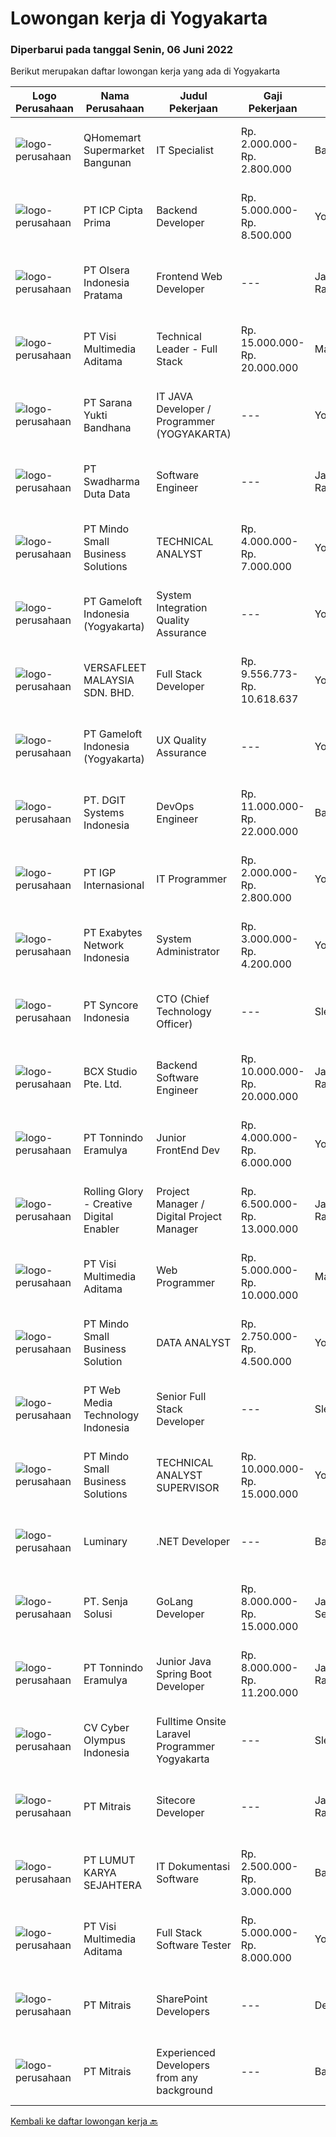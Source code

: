 
  # Lowongan kerja di Yogyakarta

  ### Diperbarui pada tanggal Senin, 06 Juni 2022

  Berikut merupakan daftar lowongan kerja yang ada di Yogyakarta

  |Logo Perusahaan | Nama Perusahaan | Judul Pekerjaan | Gaji Pekerjaan | Lokasi | Deskripsi | Tanggal diunggah | Pranala |
  | -------------- | --------------- | --------------- | --------- | --------- | -------------- | ------- | ----------- |
  |![logo-perusahaan](https://image-service-cdn.seek.com.au/11ed751e2da57e131790bc43ae43dbbc4b5d6cef/ee4dce1061f3f616224767ad58cb2fc751b8d2dc)|QHomemart Supermarket Bangunan|IT Specialist|Rp. 2.000.000-Rp. 2.800.000|Bantul|•	Degree in computer science, computer programming or a related field is preferable.•	Professional certification related to IT•	Java, C++, SQL, C#,...|Minggu, 05 Juni 2022|https://www.jobstreet.co.id/id/job/it-specialist-3898161?token=0~86f882b1-6c54-4f8f-a528-0650ea042fb9&sectionRank=1&jobId=jobstreet-id-job-3898161|
|![logo-perusahaan](https://image-service-cdn.seek.com.au/93e6dad843d24e4594bfcaa869dd5928ad23e0e4/ee4dce1061f3f616224767ad58cb2fc751b8d2dc)|PT ICP Cipta Prima|Backend Developer|Rp. 5.000.000-Rp. 8.500.000|Yogyakarta|Persyaratan : Berpengalaman dalam mengembangkan API (protokol REST &amp; SOAP) Berpengalaman dalam Database Relasional (MySQL, SQL Server, PostgreSQL)...|Minggu, 05 Juni 2022|https://www.jobstreet.co.id/id/job/backend-developer-3898242?token=0~86f882b1-6c54-4f8f-a528-0650ea042fb9&sectionRank=2&jobId=jobstreet-id-job-3898242|
|![logo-perusahaan](https://image-service-cdn.seek.com.au/90e9bb2e5bcac40b68d491aafb34203d371349a1/ee4dce1061f3f616224767ad58cb2fc751b8d2dc)|PT Olsera Indonesia Pratama|Frontend Web Developer|---|Jakarta Raya|Responsibilities: Development in an AGILE environment Create good product with accessibility and security compliance Create good product with...|Sabtu, 04 Juni 2022|https://www.jobstreet.co.id/id/job/frontend-web-developer-3890847?token=0~86f882b1-6c54-4f8f-a528-0650ea042fb9&sectionRank=3&jobId=jobstreet-id-job-3890847|
|![logo-perusahaan](https://image-service-cdn.seek.com.au/b8528c389ba1b59ec14f571684d5a518b5b2a7b1/ee4dce1061f3f616224767ad58cb2fc751b8d2dc)|PT Visi Multimedia Aditama|Technical Leader - Full Stack|Rp. 15.000.000-Rp. 20.000.000|Malang|Responsibilities: Working closely with Product Leaders &amp; VP of Production. Gather user needs/information from Sales and Executives. Manage project...|Minggu, 05 Juni 2022|https://www.jobstreet.co.id/id/job/technical-leader-full-stack-3899009?token=0~86f882b1-6c54-4f8f-a528-0650ea042fb9&sectionRank=4&jobId=jobstreet-id-job-3899009|
|![logo-perusahaan](https://image-service-cdn.seek.com.au/868f63a64728404e8b7a87891ab0870227c37649/ee4dce1061f3f616224767ad58cb2fc751b8d2dc)|PT Sarana Yukti Bandhana|IT JAVA Developer / Programmer (YOGYAKARTA)|---|Yogyakarta|Requirements : Have Passion in programming Possess a strong logical &amp; analytical skill in developing software Have knowledge with Postgre, Oracle,...|Minggu, 05 Juni 2022|https://www.jobstreet.co.id/id/job/it-java-developer-programmer-yogyakarta-3891290?token=0~86f882b1-6c54-4f8f-a528-0650ea042fb9&sectionRank=5&jobId=jobstreet-id-job-3891290|
|![logo-perusahaan](https://image-service-cdn.seek.com.au/e55e3708620a7ff5e7da329d1725ee01ed113417/ee4dce1061f3f616224767ad58cb2fc751b8d2dc)|PT Swadharma Duta Data|Software Engineer|---|Jakarta Raya|Software Development (.net) Memahami konsep pengembangan aplikasi Memahami konsep Microservices Architecture Familiar dengan Konsep Dasar dari Linux...|Jumat, 03 Juni 2022|https://www.jobstreet.co.id/id/job/software-engineer-3889138?token=0~86f882b1-6c54-4f8f-a528-0650ea042fb9&sectionRank=6&jobId=jobstreet-id-job-3889138|
|![logo-perusahaan](https://image-service-cdn.seek.com.au/a8b7414271193c78b34706ef4a735adc855d252d/ee4dce1061f3f616224767ad58cb2fc751b8d2dc)|PT Mindo Small Business Solutions|TECHNICAL ANALYST|Rp. 4.000.000-Rp. 7.000.000|Yogyakarta|Minimum Qualifications and Experience : Bachelor's degree in related fields. Have at least 2 years of working experience in the related field...|Sabtu, 04 Juni 2022|https://www.jobstreet.co.id/id/job/technical-analyst-3890434?token=0~86f882b1-6c54-4f8f-a528-0650ea042fb9&sectionRank=7&jobId=jobstreet-id-job-3890434|
|![logo-perusahaan](https://image-service-cdn.seek.com.au/e71d517696b76186b066fae7807098ca294c66fd/ee4dce1061f3f616224767ad58cb2fc751b8d2dc)|PT Gameloft Indonesia (Yogyakarta)|System Integration Quality Assurance|---|Yogyakarta|Job Description : As a member of Gameloft for Brands Quality Assurance team, you will participate in the testing process to ensure the quality of our...|Minggu, 05 Juni 2022|https://www.jobstreet.co.id/id/job/system-integration-quality-assurance-3898790?token=0~86f882b1-6c54-4f8f-a528-0650ea042fb9&sectionRank=8&jobId=jobstreet-id-job-3898790|
|![logo-perusahaan](https://image-service-cdn.seek.com.au/00549c23353df13ea823b9c1e5ee414bcabdc502/ee4dce1061f3f616224767ad58cb2fc751b8d2dc)|VERSAFLEET MALAYSIA SDN. BHD.|Full Stack Developer|Rp. 9.556.773-Rp. 10.618.637|Yogyakarta|Code design &amp; implementation of features &amp; functions based on detailed specs, including database design and back-end coding Perform code...|Minggu, 05 Juni 2022|https://www.jobstreet.co.id/id/job/full-stack-developer-4966631/origin/my?token=0~86f882b1-6c54-4f8f-a528-0650ea042fb9&sectionRank=9&jobId=jobstreet-my-job-4966631|
|![logo-perusahaan](https://image-service-cdn.seek.com.au/e71d517696b76186b066fae7807098ca294c66fd/ee4dce1061f3f616224767ad58cb2fc751b8d2dc)|PT Gameloft Indonesia (Yogyakarta)|UX Quality Assurance|---|Yogyakarta|As a member of Gameloft’s major Quality Assurance team, you will participate in the testing process to ensure the quality of our top-rated mobile...|Minggu, 05 Juni 2022|https://www.jobstreet.co.id/id/job/ux-quality-assurance-3898780?token=0~86f882b1-6c54-4f8f-a528-0650ea042fb9&sectionRank=10&jobId=jobstreet-id-job-3898780|
|![logo-perusahaan](https://image-service-cdn.seek.com.au/86a88c2f6d7d45552583132278caf70ef23e7608/ee4dce1061f3f616224767ad58cb2fc751b8d2dc)|PT. DGIT Systems Indonesia|DevOps Engineer|Rp. 11.000.000-Rp. 22.000.000|Bali|We are looking for a DevOps Engineer to join an engineering-lead team of developers working on our telecommunications delivery platform Telflow (learn...|Jumat, 03 Juni 2022|https://www.jobstreet.co.id/id/job/devops-engineer-3889041?token=0~86f882b1-6c54-4f8f-a528-0650ea042fb9&sectionRank=11&jobId=jobstreet-id-job-3889041|
|![logo-perusahaan](https://image-service-cdn.seek.com.au/31e06d1dd7b1cade1c717fcf0a1df46c38a8bf0a/ee4dce1061f3f616224767ad58cb2fc751b8d2dc)|PT IGP Internasional|IT Programmer|Rp. 2.000.000-Rp. 2.800.000|Yogyakarta|Pendidikan minimal S1, Jurusan Teknik Informarmatika / Sistem Informatika Paham tentang bahasa pemrograman PHP, HTML, JavaScript, MySql, CSS Develop...|Kamis, 02 Juni 2022|https://www.jobstreet.co.id/id/job/it-programmer-3887312?token=0~86f882b1-6c54-4f8f-a528-0650ea042fb9&sectionRank=12&jobId=jobstreet-id-job-3887312|
|![logo-perusahaan](https://image-service-cdn.seek.com.au/d9717523e5372f63adb1fd5f2751b16e2884631a/ee4dce1061f3f616224767ad58cb2fc751b8d2dc)|PT Exabytes Network Indonesia|System Administrator|Rp. 3.000.000-Rp. 4.200.000|Yogyakarta|Installation and configuration of servers, VPS and software for internal and customers Monitoring server uptime from Nagios Monitoring Spam emails...|Rabu, 01 Juni 2022|https://www.jobstreet.co.id/id/job/system-administrator-3884989?token=0~86f882b1-6c54-4f8f-a528-0650ea042fb9&sectionRank=13&jobId=jobstreet-id-job-3884989|
|![logo-perusahaan](https://image-service-cdn.seek.com.au/f66e19308d244eca3cf6778cd9ef51c4c4c6d355/ee4dce1061f3f616224767ad58cb2fc751b8d2dc)|PT Syncore Indonesia|CTO (Chief Technology Officer)|---|Sleman|Kualifikasi : Pendidikan minimal S1 di bidang teknologi informasi, ilmu komputer, rekayasa perangkat lunak, atau bidang terkait. Memiliki pengalaman...|Kamis, 02 Juni 2022|https://www.jobstreet.co.id/id/job/cto-chief-technology-officer-3904586?token=0~86f882b1-6c54-4f8f-a528-0650ea042fb9&sectionRank=14&jobId=jobstreet-id-job-3904586|
|![logo-perusahaan](https://image-service-cdn.seek.com.au/9dc643f957063f7dfc2419927346f10a1f36b079/ee4dce1061f3f616224767ad58cb2fc751b8d2dc)|BCX Studio Pte. Ltd.|Backend Software Engineer|Rp. 10.000.000-Rp. 20.000.000|Jakarta Raya|BCX Studio is a Singapore-based company, our mission is to build an enterprise-grade online commerce platform to empower SME to compete in the...|Kamis, 02 Juni 2022|https://www.jobstreet.co.id/id/job/backend-software-engineer-9589842/origin/sg?token=0~86f882b1-6c54-4f8f-a528-0650ea042fb9&sectionRank=15&jobId=jobstreet-sg-job-9589842|
|![logo-perusahaan](https://image-service-cdn.seek.com.au/af0b48de153adededde11f1779122ba9cf67e263/ee4dce1061f3f616224767ad58cb2fc751b8d2dc)|PT Tonnindo Eramulya|Junior FrontEnd Dev|Rp. 4.000.000-Rp. 6.000.000|Yogyakarta|Minimum 1 year experience in HTML &amp; CSS &amp; Javascript  Minimum 1 year experience in REST API JSON Experience in React JS / Vue JS / Bootstrap...|Jumat, 03 Juni 2022|https://www.jobstreet.co.id/id/job/junior-frontend-dev-3895590?token=0~86f882b1-6c54-4f8f-a528-0650ea042fb9&sectionRank=16&jobId=jobstreet-id-job-3895590|
|![logo-perusahaan](https://image-service-cdn.seek.com.au/102dca1c75fb558e6532d8df396235b956dd0e8e/ee4dce1061f3f616224767ad58cb2fc751b8d2dc)|Rolling Glory - Creative Digital Enabler|Project Manager / Digital Project Manager|Rp. 6.500.000-Rp. 13.000.000|Jakarta Raya|Rolling Glory is looking for a Project Manager role, who:  has experience in managing digital project and team to make sure the result is delivered in...|Jumat, 03 Juni 2022|https://www.jobstreet.co.id/id/job/project-manager-digital-project-manager-3896199?token=0~86f882b1-6c54-4f8f-a528-0650ea042fb9&sectionRank=17&jobId=jobstreet-id-job-3896199|
|![logo-perusahaan](https://image-service-cdn.seek.com.au/77d5dc00becab49233feb1de82d916f236fba28a/ee4dce1061f3f616224767ad58cb2fc751b8d2dc)|PT Visi Multimedia Aditama|Web Programmer|Rp. 5.000.000-Rp. 10.000.000|Malang|Requirements: Candidate must possess at least a Diploma, Bachelor's Degree, Art/ Design/ Creative Multimedia, Computer Science/Information Technology,...|Kamis, 02 Juni 2022|https://www.jobstreet.co.id/id/job/web-programmer-3904525?token=0~86f882b1-6c54-4f8f-a528-0650ea042fb9&sectionRank=18&jobId=jobstreet-id-job-3904525|
|![logo-perusahaan](https://i.ibb.co/sqvTCh9/112815900-stock-vector-no-image-available-icon-flat-vector.webp)|PT Mindo Small Business Solution|DATA ANALYST|Rp. 2.750.000-Rp. 4.500.000|Yogyakarta|Job Descriptions: Research redirects, click rate, SERP, and other OTA visibility metrics​.​ Research, interpret &amp; analyze OTA market and trends....|Jumat, 03 Juni 2022|https://www.jobstreet.co.id/id/job/data-analyst-3905391?token=0~86f882b1-6c54-4f8f-a528-0650ea042fb9&sectionRank=19&jobId=jobstreet-id-job-3905391|
|![logo-perusahaan](https://image-service-cdn.seek.com.au/a88bcac36bed01ec4bfdde06cea5cbda945b0999/ee4dce1061f3f616224767ad58cb2fc751b8d2dc)|PT Web Media Technology Indonesia|Senior Full Stack Developer|---|Sleman|We are Niagahoster, a tech company based in Yogyakarta that provides web-hosting services. To make Niagahoster web and products are packed with...|Kamis, 02 Juni 2022|https://www.jobstreet.co.id/id/job/senior-full-stack-developer-3886964?token=0~86f882b1-6c54-4f8f-a528-0650ea042fb9&sectionRank=20&jobId=jobstreet-id-job-3886964|
|![logo-perusahaan](https://image-service-cdn.seek.com.au/7a6b7ae467e813fa02b10848305bd5d46d906792/ee4dce1061f3f616224767ad58cb2fc751b8d2dc)|PT Mindo Small Business Solutions|TECHNICAL ANALYST SUPERVISOR|Rp. 10.000.000-Rp. 15.000.000|Yogyakarta|Job Descriptions : Manage a team of dedicated technical support staff ensuring smooth implementation within the end user. Assign tickets to team...|Rabu, 01 Juni 2022|https://www.jobstreet.co.id/id/job/technical-analyst-supervisor-3893150?token=0~86f882b1-6c54-4f8f-a528-0650ea042fb9&sectionRank=21&jobId=jobstreet-id-job-3893150|
|![logo-perusahaan](https://image-service-cdn.seek.com.au/47abe8d118bc38177e876d261761593ecb1fa56d/ee4dce1061f3f616224767ad58cb2fc751b8d2dc)|Luminary|.NET Developer|---|Badung|We have been certified a Great Place to Work for the last 6 years in a row. This year we were also certified in Indonesia for the first time. We have...|Jumat, 03 Juni 2022|https://www.jobstreet.co.id/id/job/.net-developer-3895611?token=0~86f882b1-6c54-4f8f-a528-0650ea042fb9&sectionRank=22&jobId=jobstreet-id-job-3895611|
|![logo-perusahaan](https://image-service-cdn.seek.com.au/aeb63e57fcb183028bc4c65d684f95f0e2f95a82/ee4dce1061f3f616224767ad58cb2fc751b8d2dc)|PT. Senja Solusi|GoLang Developer|Rp. 8.000.000-Rp. 15.000.000|Jakarta Selatan|Job Descriptions:We are looking for a great Golang Developers with a strong understanding of how best to leverage and exploit the language’s unique...|Sabtu, 04 Juni 2022|https://www.jobstreet.co.id/id/job/golang-developer-3889717?token=0~86f882b1-6c54-4f8f-a528-0650ea042fb9&sectionRank=23&jobId=jobstreet-id-job-3889717|
|![logo-perusahaan](https://image-service-cdn.seek.com.au/af0b48de153adededde11f1779122ba9cf67e263/ee4dce1061f3f616224767ad58cb2fc751b8d2dc)|PT Tonnindo Eramulya|Junior Java Spring Boot Developer|Rp. 8.000.000-Rp. 11.200.000|Jakarta Raya|We require candidates to have the following: Java Spring Boot developer experience (one or multiple previous projects) REST / SOAP experience Apache...|Jumat, 03 Juni 2022|https://www.jobstreet.co.id/id/job/junior-java-spring-boot-developer-3895618?token=0~86f882b1-6c54-4f8f-a528-0650ea042fb9&sectionRank=24&jobId=jobstreet-id-job-3895618|
|![logo-perusahaan](https://image-service-cdn.seek.com.au/31001f220e29db07249ae93ebb2feeb4240d8ae0/ee4dce1061f3f616224767ad58cb2fc751b8d2dc)|CV Cyber Olympus Indonesia|Fulltime Onsite Laravel Programmer Yogyakarta|---|Sleman|Cyber Olympus is opening recruitment forFULLTIME Laravel programmer (placement : Jogja)========================Requirement1. Working experience in the...|Rabu, 01 Juni 2022|https://www.jobstreet.co.id/id/job/fulltime-onsite-laravel-programmer-yogyakarta-3885660?token=0~86f882b1-6c54-4f8f-a528-0650ea042fb9&sectionRank=25&jobId=jobstreet-id-job-3885660|
|![logo-perusahaan](https://image-service-cdn.seek.com.au/969b0c47f133a1e0155056a5d964c63953dd6304/ee4dce1061f3f616224767ad58cb2fc751b8d2dc)|PT Mitrais|Sitecore Developer|---|Jakarta Raya|Build your Career with Mitrais!   We're urgently looking for a great Sitecore developer who is proficient with the design, production and...|Kamis, 02 Juni 2022|https://www.jobstreet.co.id/id/job/sitecore-developer-3885785?token=0~86f882b1-6c54-4f8f-a528-0650ea042fb9&sectionRank=26&jobId=jobstreet-id-job-3885785|
|![logo-perusahaan](https://image-service-cdn.seek.com.au/150d7f8392d97cdae60fc015fc95cf60e6453bdd/ee4dce1061f3f616224767ad58cb2fc751b8d2dc)|PT LUMUT KARYA SEJAHTERA|IT Dokumentasi Software|Rp. 2.500.000-Rp. 3.000.000|Bantul|Job Requirements: Pendidikan minimal D3 Ilmu Komputer Menguasai MS. Office Komunikatif, proaktif, dan mampu bekerja dalam tim dengan baik Mampu...|Jumat, 03 Juni 2022|https://www.jobstreet.co.id/id/job/it-dokumentasi-software-3905762?token=0~86f882b1-6c54-4f8f-a528-0650ea042fb9&sectionRank=27&jobId=jobstreet-id-job-3905762|
|![logo-perusahaan](https://image-service-cdn.seek.com.au/b8528c389ba1b59ec14f571684d5a518b5b2a7b1/ee4dce1061f3f616224767ad58cb2fc751b8d2dc)|PT Visi Multimedia Aditama|Full Stack Software Tester|Rp. 5.000.000-Rp. 8.000.000|Yogyakarta|Responsibilities: Use and test software to identify and eliminate bugs in applications. Performe specific tests, examines all aspects of a product...|Jumat, 03 Juni 2022|https://www.jobstreet.co.id/id/job/full-stack-software-tester-3906863?token=0~86f882b1-6c54-4f8f-a528-0650ea042fb9&sectionRank=28&jobId=jobstreet-id-job-3906863|
|![logo-perusahaan](https://image-service-cdn.seek.com.au/969b0c47f133a1e0155056a5d964c63953dd6304/ee4dce1061f3f616224767ad58cb2fc751b8d2dc)|PT Mitrais|SharePoint Developers|---|Denpasar|Build your Career with Mitrais ! We're looking for experienced SharePoint Developers to be part of our team   What will you be doing? Develop REST...|Kamis, 02 Juni 2022|https://www.jobstreet.co.id/id/job/sharepoint-developers-3885848?token=0~86f882b1-6c54-4f8f-a528-0650ea042fb9&sectionRank=29&jobId=jobstreet-id-job-3885848|
|![logo-perusahaan](https://image-service-cdn.seek.com.au/969b0c47f133a1e0155056a5d964c63953dd6304/ee4dce1061f3f616224767ad58cb2fc751b8d2dc)|PT Mitrais|Experienced Developers from any background|---|Bali|Build your Career with Mitrais ! We're looking for experienced Software Engineers from any background to be part of our team. What will you be doing? ...|Kamis, 02 Juni 2022|https://www.jobstreet.co.id/id/job/experienced-developers-from-any-background-3885781?token=0~86f882b1-6c54-4f8f-a528-0650ea042fb9&sectionRank=30&jobId=jobstreet-id-job-3885781|


  [Kembali ke daftar lowongan kerja 🔙](../README.md#daftar-lowongan-kerja)
  